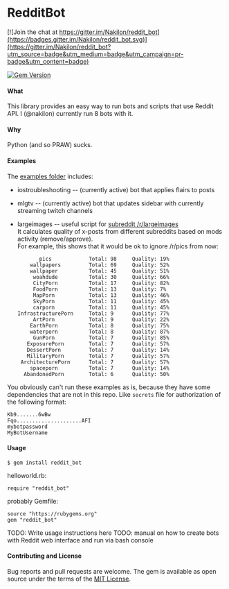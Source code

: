 # RedditBot

[![Join the chat at https://gitter.im/Nakilon/reddit_bot](https://badges.gitter.im/Nakilon/reddit_bot.svg)](https://gitter.im/Nakilon/reddit_bot?utm_source=badge&utm_medium=badge&utm_campaign=pr-badge&utm_content=badge)

[![Gem Version](https://badge.fury.io/rb/reddit_bot.svg)](http://badge.fury.io/rb/mll)  

#### What

This library provides an easy way to run bots and scripts that use Reddit API.
I (@nakilon) currently run 8 bots with it.

#### Why

Python (and so PRAW) sucks.

#### Examples

The [examples folder](examples) includes:

* iostroubleshooting -- (currently active) bot that applies flairs to posts
* mlgtv -- (currently active) bot that updates sidebar with currently streaming twitch channels
* largeimages -- useful script for [subreddit /r/largeimages](https://reddit.com/r/largeimages/top)  
  It calculates quality of x-posts from different subreddits based on mods activity (remove/approve).  
  For example, this shows that it would be ok to ignore /r/pics from now:

             pics            Total: 98     Quality: 19%   
          wallpapers         Total: 69     Quality: 52%   
          wallpaper          Total: 45     Quality: 51%   
           woahdude          Total: 30     Quality: 66%   
           CityPorn          Total: 17     Quality: 82%   
           FoodPorn          Total: 13     Quality: 7%    
           MapPorn           Total: 13     Quality: 46%   
           SkyPorn           Total: 11     Quality: 45%   
           carporn           Total: 11     Quality: 45%   
      InfrastructurePorn     Total: 9      Quality: 77%   
           ArtPorn           Total: 9      Quality: 22%   
          EarthPorn          Total: 8      Quality: 75%   
          waterporn          Total: 8      Quality: 87%   
           GunPorn           Total: 7      Quality: 85%   
         ExposurePorn        Total: 7      Quality: 57%   
         DessertPorn         Total: 7      Quality: 14%   
         MilitaryPorn        Total: 7      Quality: 57%   
       ArchitecturePorn      Total: 7      Quality: 57%   
          spaceporn          Total: 7      Quality: 14%   
        AbandonedPorn        Total: 6      Quality: 50%   
                                                       
You obviously can't run these examples as is, because they have some dependencies that are not in this repo. Like `secrets` file for authorization of the following format:

    Kb9.......6wBw
    Fqo.....................AFI
    mybotpassword
    MyBotUsername

#### Usage

    $ gem install reddit_bot

helloworld.rb:

    require "reddit_bot"

probably Gemfile:

    source "https://rubygems.org"
    gem "reddit_bot"

TODO: Write usage instructions here
TODO: manual on how to create bots with Reddit web interface and run via bash console

#### Contributing and License

Bug reports and pull requests are welcome.
The gem is available as open source under the terms of the [MIT License](http://opensource.org/licenses/MIT).
